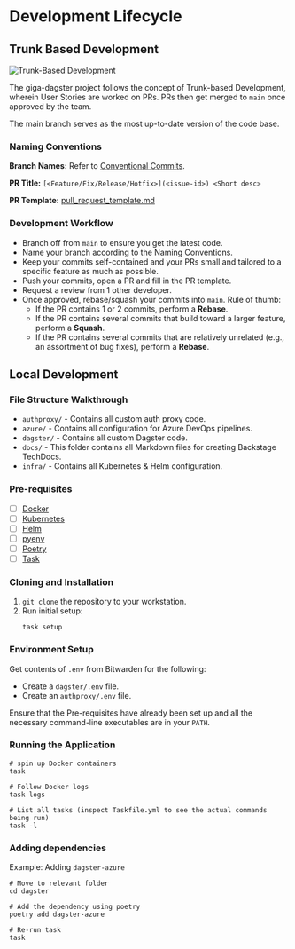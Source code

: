 # Development Lifecycle

## Trunk Based Development

![Trunk-Based Development](images/trunk-dev.png)

The giga-dagster project follows the concept of Trunk-based Development,
wherein User Stories are worked on PRs. PRs then get merged to `main` once approved by
the team.

The main branch serves as the most up-to-date version of the code base.

### Naming Conventions

**Branch Names:** Refer
to [Conventional Commits](https://www.conventionalcommits.org/en/v1.0.0/).

**PR Title:** `[<Feature/Fix/Release/Hotfix>](<issue-id>) <Short desc>`

**PR Template:** [pull_request_template.md](../.github/pull_request_template.md)

### Development Workflow

- Branch off from `main` to ensure you get the latest code.
- Name your branch according to the Naming Conventions.
- Keep your commits self-contained and your PRs small and tailored to a specific feature
  as much as possible.
- Push your commits, open a PR and fill in the PR template.
- Request a review from 1 other developer.
- Once approved, rebase/squash your commits into `main`. Rule of thumb:
    - If the PR contains 1 or 2 commits, perform a **Rebase**.
    - If the PR contains several commits that build toward a larger feature, perform a
      **Squash**.
    - If the PR contains several commits that are relatively unrelated (e.g., an
      assortment of bug fixes), perform a **Rebase**.

## Local Development

### File Structure Walkthrough

- `authproxy/` - Contains all custom auth proxy code.
- `azure/` - Contains all configuration for Azure DevOps pipelines.
- `dagster/` - Contains all custom Dagster code.
- `docs/` - This folder contains all Markdown files for creating Backstage TechDocs.
- `infra/` - Contains all Kubernetes & Helm configuration.

### Pre-requisites

- [ ] [Docker](https://docs.docker.com/engine/)
- [ ] [Kubernetes](https://kubernetes.io/docs/tasks/tools/)
- [ ] [Helm](https://helm.sh/docs/intro/install/)
- [ ] [pyenv](https://github.com/pyenv/pyenv)
- [ ] [Poetry](https://python-poetry.org/docs/#installation)
- [ ] [Task](https://taskfile.dev/installation/#install-script)

### Cloning and Installation

1. `git clone` the repository to your workstation.
2. Run initial setup:
    ```shell
    task setup
    ```

### Environment Setup

Get contents of `.env` from Bitwarden for the following:
- Create a `dagster/.env` file.
- Create an `authproxy/.env` file.

Ensure that the Pre-requisites have already been set up and all the necessary
command-line executables are in your `PATH`.

### Running the Application

```shell
# spin up Docker containers
task

# Follow Docker logs
task logs

# List all tasks (inspect Taskfile.yml to see the actual commands being run)
task -l
```

### Adding dependencies
Example: Adding `dagster-azure`
```shell
# Move to relevant folder
cd dagster

# Add the dependency using poetry
poetry add dagster-azure

# Re-run task
task
```
